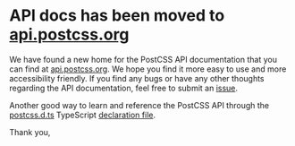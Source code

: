 # API docs has been moved to [api.postcss.org](http://api.postcss.org/)

We have found a new home for the PostCSS API documentation that you can find at [api.postcss.org](http://api.postcss.org/). We hope you find it more easy to use and more accessibility friendly. If you find any bugs or have any other thoughts regarding the API documentation, feel free to submit an [issue](https://github.com/postcss/postcss/issues).

Another good way to learn and reference the PostCSS API through the [postcss.d.ts](https://github.com/postcss/postcss/blob/master/lib/postcss.d.ts) TypeScript [declaration file](https://www.typescriptlang.org/docs/handbook/declaration-files/introduction.html).

Thank you,
